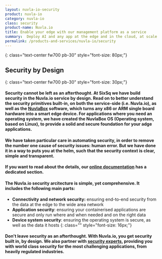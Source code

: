 ```yaml
---
layout: nuvla-io-security
product: nuvla-io
category: nuvla-io
class: security
product-name: Nuvla.io
title: Enable your edge with our management platform as a service
summary:  Deploy AI and any app at the edge and in the cloud, at scale.
permalink: /products-and-services/nuvla-io/security
---
```


<i class="fad fa-lock-alt" style="color: #9B1313;"></i>
{: class="text-center fw700 pb-30" style="font-size: 80px;"}

## Security by Design
{: class="text-center fw700 pb-30" style="font-size: 30px;"}

#### Security cannot be left as an afterthought. At SixSq we have build security in the Nuvla.io service by design. Read on to better understand the security primitives built-in, on both the service-side (i.e. Nuvla.io), as well as the [NuvlaBox](/products-and-services/nuvlabox/overview) software, which turns any x86 or ARM single board hardware into a smart edge device.  For applications where you need an operating system, we have created the NuvlaBox OS (Operating system, based on Linux), to provide a solid and secure foundation for your adge applications.

<p/>

#### We have taken particular care in automating security, in order to remove the number one cause of security issues: human error. But we have done it in a way to puts you at the helm, such that the security context is clear, simple and transparent.

<p/>

#### If you want to read about the details, our [<i class="fad fa-book" style="color: #9B1313;"></i> online documentation](https://docs.nuvla.io/nuvla/security) has a dedicated section.

<p/>

#### The Nuvla.io security arcitecture is simple, yet comprehensive. It includes the following main parts:

<p/>

* <i class="fad fa-check"></i> **Connectivity and network security:** ensuring end-to-end security from the data at the edge to the wide area network
* <i class="fad fa-check"></i> **Application security**: ensuring your containerised applications are secure and only run where and when needed and on the right data
* <i class="fad fa-check"></i> **Device system security**: ensuring the operating system is secure, as well as the data it hosts
{: class="" style="font-size: 16px;"}

<p/>

#### Don't leave security as an afterthought. With Nuvla.io, you get security built in, by design. We also partner with [security experts](/about/partners), providing you with world class security for the most challenging applications, from heavily regulated industries.
